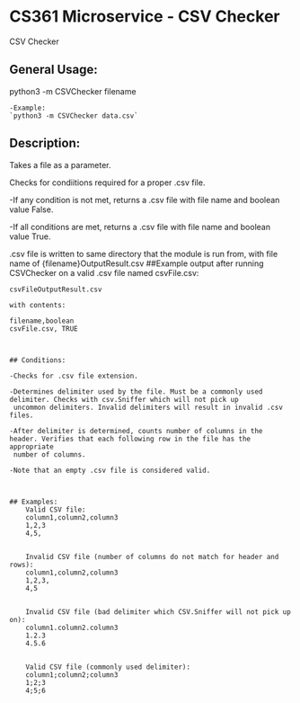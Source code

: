 # CS361 Microservice - CSV Checker
 CSV Checker

## General Usage:

python3 -m CSVChecker filename

	-Example:
	`python3 -m CSVChecker data.csv`



## Description:

Takes a file as a parameter.

Checks for condiitions required for a proper .csv file.

-If any condition is not met, returns a .csv file with file name and boolean value False.

-If all conditions are met, returns a .csv file with file name and boolean value True.

.csv file is written to same directory that the module is run from, with file name of {filename}OutputResult.csv
##Example output after running CSVChecker on a valid .csv file named csvFile.csv:
```
csvFileOutputResult.csv

with contents:

filename,boolean
csvFile.csv, TRUE



## Conditions:

-Checks for .csv file extension.

-Determines delimiter used by the file. Must be a commonly used delimiter. Checks with csv.Sniffer which will not pick up
 uncommon delimiters. Invalid delimiters will result in invalid .csv files.

-After delimiter is determined, counts number of columns in the header. Verifies that each following row in the file has the appropriate
 number of columns.

-Note that an empty .csv file is considered valid.



## Examples:
	Valid CSV file:
	column1,column2,column3
	1,2,3
	4,5,


	Invalid CSV file (number of columns do not match for header and rows):
	column1,column2,column3
	1,2,3,
	4,5


	Invalid CSV file (bad delimiter which CSV.Sniffer will not pick up on):
	column1.column2.column3
	1.2.3
	4.5.6


	Valid CSV file (commonly used delimiter):
	column1;column2;column3
	1;2;3
	4;5;6